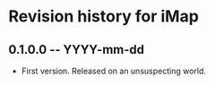# Revision history for iMap

## 0.1.0.0 -- YYYY-mm-dd

* First version. Released on an unsuspecting world.
